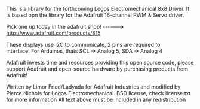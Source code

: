 This is a library for the forthcoming Logos Electromechanical 8x8 Driver. It is based opn the library for the Adafruit 16-channel PWM & Servo driver.

  Pick one up today in the adafruit shop!
  ------> http://www.adafruit.com/products/815

These displays use I2C to communicate, 2 pins are required to  
interface. For Arduinos, thats SCL -> Analog 5, SDA -> Analog 4

Adafruit invests time and resources providing this open source code, 
please support Adafruit and open-source hardware by purchasing 
products from Adafruit!

Written by Limor Fried/Ladyada  for Adafruit Industries and modified by Pierce Nichols for Logos Electromechanical. 
BSD license, check license.txt for more information
All text above must be included in any redistribution
